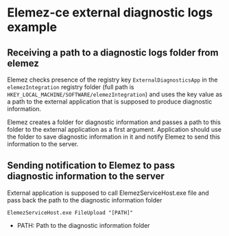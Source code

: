 # Elemez-ce external diagnostic logs example
## Receiving a path to a diagnostic logs folder from elemez
Elemez checks presence of the registry key `ExternalDiagnosticsApp` in the `elemezIntegration` registry folder
(full path is `HKEY_LOCAL_MACHINE/SOFTWARE/elemezIntegration`) and uses the key value as a path
to the external application that is supposed to produce diagnostic information.

Elemez creates a folder for diagnostic information and passes a path to this folder to the external application 
as a first argument. Application should use the folder to save diagnostic information in it and notify
Elemez to send this information to the server.

## Sending notification to Elemez to pass diagnostic information to the server
External application is supposed to call ElemezServiceHost.exe file and pass back the path to the diagnostic information folder

`ElemezServiceHost.exe FileUpload "[PATH]"`
- PATH: Path to the diagnostic information folder
